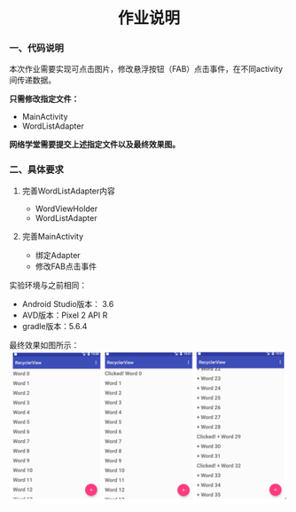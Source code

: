 <center><h1>作业说明</h1></center>

### 一、代码说明


本次作业需要实现可点击图片，修改悬浮按钮（FAB）点击事件，在不同activity间传递数据。


**只需修改指定文件：**

- MainActivity
- WordListAdapter

**网络学堂需要提交上述指定文件以及最终效果图。**





### 二、具体要求

1. 完善WordListAdapter内容
    - WordViewHolder
    - WordListAdapter

2. 完善MainActivity
    - 绑定Adapter
    - 修改FAB点击事件
	

实验环境与之前相同：
- Android Studio版本： 3.6 
- AVD版本：Pixel 2 API R
- gradle版本：5.6.4

最终效果如图所示：
![avatar](readme.png)